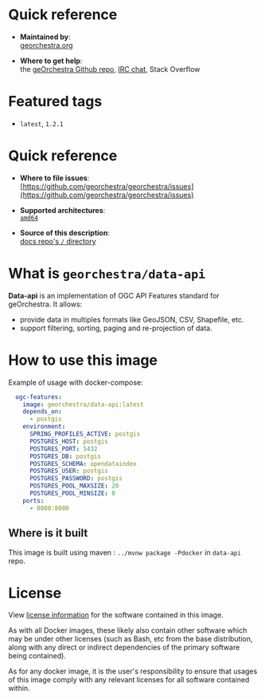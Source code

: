 # Quick reference

-    **Maintained by**:  
      [georchestra.org](https://www.georchestra.org/)

-    **Where to get help**:  
     the [geOrchestra Github repo](https://github.com/georchestra/georchestra), [IRC chat](https://matrix.to/#/#georchestra:osgeo.org), Stack Overflow

# Featured tags

- `latest`, `1.2.1`

# Quick reference

-	**Where to file issues**:  
     [https://github.com/georchestra/georchestra/issues](https://github.com/georchestra/georchestra/issues)

-	**Supported architectures**:   
     [`amd64`](https://hub.docker.com/r/amd64/docker/)

-	**Source of this description**:  
     [docs repo's `/` directory](https://github.com/georchestra/data-api/blob/main/DOCKER_HUB.md)

# What is `georchestra/data-api`

**Data-api** is an implementation of OGC API Features standard for geOrchestra. It allows:
- provide data in multiples formats like GeoJSON, CSV, Shapefile, etc.
- support filtering, sorting, paging and re-projection of data.


# How to use this image

Example of usage with docker-compose:

```yaml
  ogc-features:
    image: georchestra/data-api:latest
    depends_on:
      - postgis
    environment:
      SPRING_PROFILES_ACTIVE: postgis
      POSTGRES_HOST: postgis
      POSTGRES_PORT: 5432
      POSTGRES_DB: postgis
      POSTGRES_SCHEMA: opendataindex
      POSTGRES_USER: postgis
      POSTGRES_PASSWORD: postgis
      POSTGRES_POOL_MAXSIZE: 20
      POSTGRES_POOL_MINSIZE: 0
    ports:
      - 8080:8080
```

## Where is it built

This image is built using maven : `../mvnw package -Pdocker` in `data-api` repo.

# License

View [license information](https://www.georchestra.org/software.html) for the software contained in this image.

As with all Docker images, these likely also contain other software which may be under other licenses (such as Bash, etc from the base distribution, along with any direct or indirect dependencies of the primary software being contained).

[//]: # (Some additional license information which was able to be auto-detected might be found in [the `repo-info` repository's georchestra/ directory]&#40;&#41;.)

As for any docker image, it is the user's responsibility to ensure that usages of this image comply with any relevant licenses for all software contained within.
